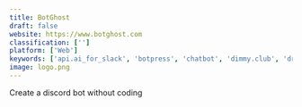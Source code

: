 ```yaml
---
title: BotGhost
draft: false 
website: https://www.botghost.com
classification: ['']
platform: ['Web']
keywords: ['api.ai_for_slack', 'botpress', 'chatbot', 'dimmy.club', 'drift', 'form.one', 'glitch', 'glitch_discord_starter_kit', 'gomix', 'google_duplex', 'init.ai', 'landbot', 'meya.ai', 'motion.ai', 'rebot.me', 'softros_lan_messenger', 'tars', 'sesh']
image: logo.png
---
```

Create a discord bot without coding